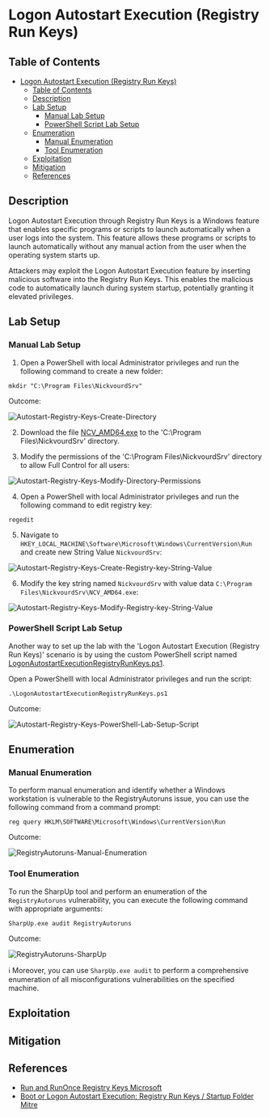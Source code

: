 # Logon Autostart Execution (Registry Run Keys)

## Table of Contents

- [Logon Autostart Execution (Registry Run Keys)](#logon-autostart-execution-registry-run-keys)
  - [Table of Contents](#table-of-contents)
  - [Description](#description)
  - [Lab Setup](#lab-setup)
    - [Manual Lab Setup](#manual-lab-setup)
    - [PowerShell Script Lab Setup](#powershell-script-lab-setup)
  - [Enumeration](#enumeration)
    - [Manual Enumeration](#manual-enumeration)
    - [Tool Enumeration](#tool-enumeration)
  - [Exploitation](#exploitation)
  - [Mitigation](#mitigation)
  - [References](#references)

## Description

Logon Autostart Execution through Registry Run Keys is a Windows feature that enables specific programs or scripts to launch automatically when a user logs into the system. This feature allows these programs or scripts to launch automatically without any manual action from the user when the operating system starts up. 

Attackers may exploit the Logon Autostart Execution feature by inserting malicious software into the Registry Run Keys. This enables the malicious code to automatically launch during system startup, potentially granting it elevated privileges. 

## Lab Setup

### Manual Lab Setup

1) Open a PowerShell with local Administrator privileges and run the following command to create a new folder:

```
mkdir "C:\Program Files\NickvourdSrv"
```

Outcome:

![Autostart-Registry-Keys-Create-Directory](/Pictures/AutostartRegistryKeys-LabSetup-Part1.png)

2) Download the file [NCV_AMD64.exe](/Lab-Setup-Binary/NCV_ADM64.exe) to the 'C:\Program Files\NickvourdSrv' directory.

3) Modify the permissions of the 'C:\Program Files\NickvourdSrv' directory to allow Full Control for all users:

![Autostart-Registry-Keys-Modify-Directory-Permissions](/Pictures/AutostartRegistryKeys-LabSetup-Part2.png)

4) Open a PowerShell with local Administrator privileges and run the following command to edit registry key:

```
regedit
```

5) Navigate to `HKEY_LOCAL_MACHINE\Software\Microsoft\Windows\CurrentVersion\Run` and create new String Value `NickvourdSrv`:

![Autostart-Registry-Keys-Create-Registry-key-String-Value](/Pictures/AutostartRegistryKeys-LabSetup-Part4.png)

6) Modify the key string named `NickvourdSrv` with value data `C:\Program Files\NickvourdSrv\NCV_AMD64.exe`:

![Autostart-Registry-Keys-Modify-Registry-key-String-Value](/Pictures/AutostartRegistryKeys-LabSetup-Part6.png)

### PowerShell Script Lab Setup 

Another way to set up the lab with the 'Logon Autostart Execution (Registry Run Keys)' scenario is by using the custom PowerShell script named [LogonAutostartExecutionRegistryRunKeys.ps1](/Lab-Setup-Scripts/LogonAutostartExecutionRegistryRunKeys.ps1).

Open a PowerShelll with local Administrator privileges and run the script:

```
.\LogonAutostartExecutionRegistryRunKeys.ps1
```

Outcome:

![Autostart-Registry-Keys-PowerShell-Lab-Setup-Script](/Pictures/AutostartRegistryKeys-LabSetup-Part7.png)

## Enumeration

### Manual Enumeration

To perform manual enumeration and identify whether a Windows workstation is vulnerable to the RegistryAutoruns issue, you can use the following command from a command prompt:

```
reg query HKLM\SOFTWARE\Microsoft\Windows\CurrentVersion\Run
```

Outcome:

![RegistryAutoruns-Manual-Enumeration](/Pictures/RegistryAutoruns-Manual.png)

### Tool Enumeration

To run the SharpUp tool and perform an enumeration of the `RegistryAutoruns` vulnerability, you can execute the following command with appropriate arguments:

```
SharpUp.exe audit RegistryAutoruns
```

Outcome:

![RegistryAutoruns-SharpUp](/Pictures/RegistryAutoruns-SharpUp.png)

:information_source: Moreover, you can use `SharpUp.exe audit` to perform a comprehensive enumeration of all misconfigurations vulnerabilities on the specified machine.

## Exploitation

## Mitigation

## References

- [Run and RunOnce Registry Keys Microsoft](https://learn.microsoft.com/en-us/windows/win32/setupapi/run-and-runonce-registry-keys)
- [Boot or Logon Autostart Execution: Registry Run Keys / Startup Folder Mitre](https://attack.mitre.org/techniques/T1547/001/)